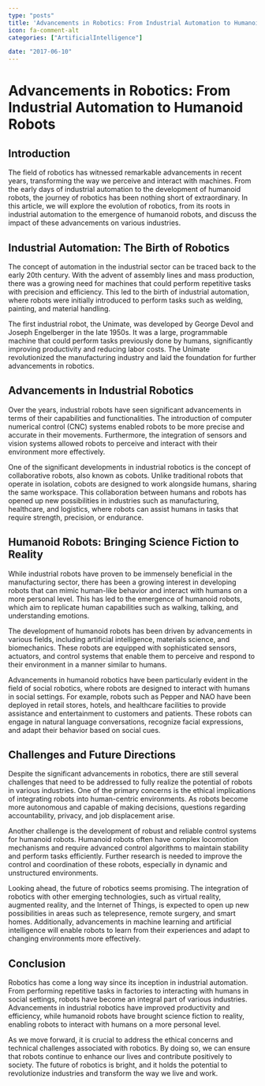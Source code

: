 ```yaml
---
type: "posts"
title: 'Advancements in Robotics: From Industrial Automation to Humanoid Robots'
icon: fa-comment-alt
categories: ["ArtificialIntelligence"]

date: "2017-06-10"
---
```




# Advancements in Robotics: From Industrial Automation to Humanoid Robots

## Introduction

The field of robotics has witnessed remarkable advancements in recent years, transforming the way we perceive and interact with machines. From the early days of industrial automation to the development of humanoid robots, the journey of robotics has been nothing short of extraordinary. In this article, we will explore the evolution of robotics, from its roots in industrial automation to the emergence of humanoid robots, and discuss the impact of these advancements on various industries.

## Industrial Automation: The Birth of Robotics

The concept of automation in the industrial sector can be traced back to the early 20th century. With the advent of assembly lines and mass production, there was a growing need for machines that could perform repetitive tasks with precision and efficiency. This led to the birth of industrial automation, where robots were initially introduced to perform tasks such as welding, painting, and material handling.

The first industrial robot, the Unimate, was developed by George Devol and Joseph Engelberger in the late 1950s. It was a large, programmable machine that could perform tasks previously done by humans, significantly improving productivity and reducing labor costs. The Unimate revolutionized the manufacturing industry and laid the foundation for further advancements in robotics.

## Advancements in Industrial Robotics

Over the years, industrial robots have seen significant advancements in terms of their capabilities and functionalities. The introduction of computer numerical control (CNC) systems enabled robots to be more precise and accurate in their movements. Furthermore, the integration of sensors and vision systems allowed robots to perceive and interact with their environment more effectively.

One of the significant developments in industrial robotics is the concept of collaborative robots, also known as cobots. Unlike traditional robots that operate in isolation, cobots are designed to work alongside humans, sharing the same workspace. This collaboration between humans and robots has opened up new possibilities in industries such as manufacturing, healthcare, and logistics, where robots can assist humans in tasks that require strength, precision, or endurance.

## Humanoid Robots: Bringing Science Fiction to Reality

While industrial robots have proven to be immensely beneficial in the manufacturing sector, there has been a growing interest in developing robots that can mimic human-like behavior and interact with humans on a more personal level. This has led to the emergence of humanoid robots, which aim to replicate human capabilities such as walking, talking, and understanding emotions.

The development of humanoid robots has been driven by advancements in various fields, including artificial intelligence, materials science, and biomechanics. These robots are equipped with sophisticated sensors, actuators, and control systems that enable them to perceive and respond to their environment in a manner similar to humans.

Advancements in humanoid robotics have been particularly evident in the field of social robotics, where robots are designed to interact with humans in social settings. For example, robots such as Pepper and NAO have been deployed in retail stores, hotels, and healthcare facilities to provide assistance and entertainment to customers and patients. These robots can engage in natural language conversations, recognize facial expressions, and adapt their behavior based on social cues.

## Challenges and Future Directions

Despite the significant advancements in robotics, there are still several challenges that need to be addressed to fully realize the potential of robots in various industries. One of the primary concerns is the ethical implications of integrating robots into human-centric environments. As robots become more autonomous and capable of making decisions, questions regarding accountability, privacy, and job displacement arise.

Another challenge is the development of robust and reliable control systems for humanoid robots. Humanoid robots often have complex locomotion mechanisms and require advanced control algorithms to maintain stability and perform tasks efficiently. Further research is needed to improve the control and coordination of these robots, especially in dynamic and unstructured environments.

Looking ahead, the future of robotics seems promising. The integration of robotics with other emerging technologies, such as virtual reality, augmented reality, and the Internet of Things, is expected to open up new possibilities in areas such as telepresence, remote surgery, and smart homes. Additionally, advancements in machine learning and artificial intelligence will enable robots to learn from their experiences and adapt to changing environments more effectively.

## Conclusion

Robotics has come a long way since its inception in industrial automation. From performing repetitive tasks in factories to interacting with humans in social settings, robots have become an integral part of various industries. Advancements in industrial robotics have improved productivity and efficiency, while humanoid robots have brought science fiction to reality, enabling robots to interact with humans on a more personal level.

As we move forward, it is crucial to address the ethical concerns and technical challenges associated with robotics. By doing so, we can ensure that robots continue to enhance our lives and contribute positively to society. The future of robotics is bright, and it holds the potential to revolutionize industries and transform the way we live and work.
